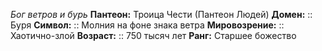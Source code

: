 *Бог ветров и бурь*
**Пантеон:** Троица Чести (Пантеон Людей)
**Домен:** :: Буря
**Символ:**        :: Молния на фоне знака ветра
**Мировозрение:**   :: Хаотично-злой
**Возраст:**     :: 750 тысяч лет
**Ранг:** Старшее божество 